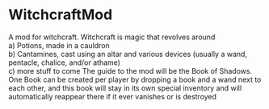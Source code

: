 # WitchcraftMod
A mod for witchcraft. Witchcraft is magic that revolves around
<br>a) Potions, made in a cauldron
<br>b) Cantamines, cast using an altar and various devices (usually a wand, pentacle, chalice, and/or athame)
<br>c) more stuff to come
The guide to the mod will be the Book of Shadows. One Book can be created per player by dropping a book and a wand next to each other, and this book will stay in its own special inventory and will automatically reappear there if it ever vanishes or is destroyed
